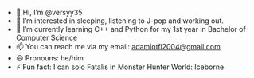 - 👋 Hi, I’m @versyy35
- 👀 I’m interested in sleeping, listening to J-pop and working out.
- 🌱 I’m currently learning C++ and Python for my 1st year in Bachelor of Computer Science
- 📫 You can reach me via my email: adamlotfi2004@gmail.com
- 😄 Pronouns: he/him
- ⚡ Fun fact: I can solo Fatalis in Monster Hunter World: Iceborne 

<!---
versyy35/versyy35 is a ✨ special ✨ repository because its `README.md` (this file) appears on your GitHub profile.
You can click the Preview link to take a look at your changes.
--->

